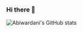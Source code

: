 ### Hi there 👋

<!--
**abiewardani/abiewardani** is a ✨ _special_ ✨ repository because its `README.md` (this file) appears on your GitHub profile.

Here are some ideas to get you started:

- 🔭 I’m currently working on ...
- 🌱 I’m currently learning ...
- 👯 I’m looking to collaborate on ...
- 🤔 I’m looking for help with ...
- 💬 Ask me about ...
- 📫 How to reach me: ...
- 😄 Pronouns: ...
- ⚡ Fun fact: ...
-->

![Abiwardani's GitHub stats](https://github-readme-stats.vercel.app/api?username=abiewardani&show_icons=true&theme=dark&count_private=true)

